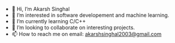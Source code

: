 - 👋 Hi, I’m Akarsh Singhal
- 👀 I’m interested in software developement and machine learning.
- 🌱 I’m currently learning C/C++
- 💞️ I’m looking to collaborate on interesting projects.
- 📫 How to reach me on email: akarshsinghal2003@gmail.com

<!---
akarshsinghal/akarshsinghal is a ✨ special ✨ repository because its `README.md` (this file) appears on your GitHub profile.
You can click the Preview link to take a look at your changes.
--->
